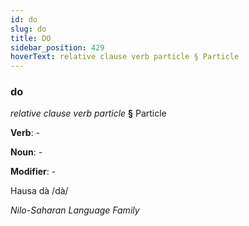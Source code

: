 ```yaml
---
id: do
slug: do
title: DO
sidebar_position: 429
hoverText: relative clause verb particle § Particle
---
```


### do

*relative clause verb particle* **§** Particle

**Verb**: -

**Noun**: -

**Modifier**: -

Hausa dà /dà/

*Nilo-Saharan Language Family*